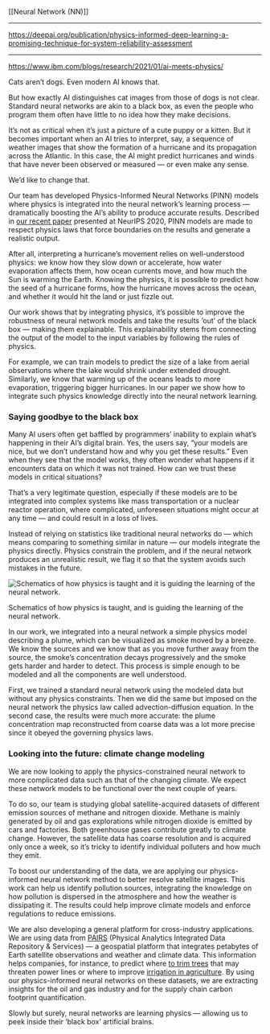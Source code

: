 [[Neural Network (NN)]]

---

https://deepai.org/publication/physics-informed-deep-learning-a-promising-technique-for-system-reliability-assessment

---

https://www.ibm.com/blogs/research/2021/01/ai-meets-physics/

Cats aren’t dogs. Even modern AI knows that.

But how exactly AI distinguishes cat images from those of dogs is not clear. Standard neural networks are akin to a black box, as even the people who program them often have little to no idea how they make decisions.

It’s not as critical when it’s just a picture of a cute puppy or a kitten. But it becomes important when an AI tries to interpret, say, a sequence of weather images that show the formation of a hurricane and its propagation across the Atlantic. In this case, the AI might predict hurricanes and winds that have never been observed or measured — or even make any sense.

We’d like to change that.

Our team has developed Physics-Informed Neural Networks (PINN) models where physics is integrated into the neural network’s learning process — dramatically boosting the AI’s ability to produce accurate results. Described in [our recent paper](https://ml4physicalsciences.github.io/2020/files/NeurIPS_ML4PS_2020_117.pdf) presented at NeurIPS 2020, PINN models are made to respect physics laws that force boundaries on the results and generate a realistic output.

After all, interpreting a hurricane’s movement relies on well-understood physics: we know how they slow down or accelerate, how water evaporation affects them, how ocean currents move, and how much the Sun is warming the Earth. Knowing the physics, it is possible to predict how the seed of a hurricane forms, how the hurricane moves across the ocean, and whether it would hit the land or just fizzle out.

Our work shows that by integrating physics, it’s possible to improve the robustness of neural network models and take the results ‘out’ of the black box — making them explainable. This explainability stems from connecting the output of the model to the input variables by following the rules of physics.

For example, we can train models to predict the size of a lake from aerial observations where the lake would shrink under extended drought. Similarly, we know that warming up of the oceans leads to more evaporation, triggering bigger hurricanes. In our paper we show how to integrate such physics knowledge directly into the neural network learning.

### Saying goodbye to the black box

Many AI users often get baffled by programmers’ inability to explain what’s happening in their AI’s digital brain. Yes, the users say, “your models are nice, but we don’t understand how and why you get these results.” Even when they see that the model works, they often wonder what happens if it encounters data on which it was not trained. How can we trust these models in critical situations?

That’s a very legitimate question, especially if these models are to be integrated into complex systems like mass transportation or a nuclear reactor operation, where complicated, unforeseen situations might occur at any time — and could result in a loss of lives.

Instead of relying on statistics like traditional neural networks do — which means comparing to something similar in nature — our models integrate the physics directly. Physics constrain the problem, and if the neural network produces an unrealistic result, we flag it so that the system avoids such mistakes in the future.

![Schematics of how physics is taught and it is guiding the learning of the neural network.](https://www.ibm.com/blogs/research/wp-content/uploads/2021/01/PIAI.png)

Schematics of how physics is taught, and is guiding the learning of the neural network.

In our work, we integrated into a neural network a simple physics model describing a plume, which can be visualized as smoke moved by a breeze. We know the sources and we know that as you move further away from the source, the smoke’s concentration decays progressively and the smoke gets harder and harder to detect. This process is simple enough to be modeled and all the components are well understood.

First, we trained a standard neural network using the modeled data but without any physics constraints. Then we did the same but imposed on the neural network the physics law called advection-diffusion equation. In the second case, the results were much more accurate: the plume concentration map reconstructed from coarse data was a lot more precise since it obeyed the governing physics laws.

### Looking into the future: climate change modeling

We are now looking to apply the physics-constrained neural network to more complicated data such as that of the changing climate. We expect these network models to be functional over the next couple of years.

To do so, our team is studying global satellite-acquired datasets of different emission sources of methane and nitrogen dioxide. Methane is mainly generated by oil and gas explorations while nitrogen dioxide is emitted by cars and factories. Both greenhouse gases contribute greatly to climate change. However, the satellite data has coarse resolution and is acquired only once a week, so it’s tricky to identify individual polluters and how much they emit.

To boost our understanding of the data, we are applying our physics-informed neural network method to better resolve satellite images. This work can help us identify pollution sources, integrating the knowledge on how pollution is dispersed in the atmosphere and how the weather is dissipating it. The results could help improve climate models and enforce regulations to reduce emissions.

We are also developing a general platform for cross-industry applications. We are using data from [PAIRS](https://ibmpairs-pre.mybluemix.net/) (Physical Analytics Integrated Data Repository & Services) — a geospatial platform that integrates petabytes of Earth satellite observations and weather and climate data. This information helps companies, for instance, to predict where [to trim trees](https://newsroom.ibm.com/2019-02-06-IBM-to-Help-Utilities-Cut-Tree-Trimming-Budgets-and-Reduce-Outages) that may threaten power lines or where to improve [irrigation in agriculture](https://www.ibm.com/blogs/research/2018/03/geospatial-temporal-insights/). By using our physics-informed neural networks on these datasets, we are extracting insights for the oil and gas industry and for the supply chain carbon footprint quantification.

Slowly but surely, neural networks are learning physics — allowing us to peek inside their ‘black box’ artificial brains.